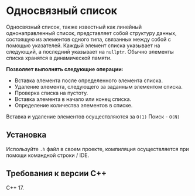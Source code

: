# Односвязный список

Односвязный список, также известный как линейный однонаправленный список, представляет собой структуру данных, состоящую из элементов одного типа, связанных между собой с помощью указателей. Каждый элемент списка указывает на следующий, а последний указывает на `nullptr`. Обычно элементы списка хранятся в динамической памяти.

**Позволяет выполнять следующие операции:**
-   Вставка элемента после определенного элемента списка.
-   Удаление элемента, следующего за заданным элементом списка.
-   Проверка списка на пустоту.
-  Вставка элемента в начало или конец списка.
-   Определение количества элементов в списке.

Вставка и удаление элементов осуществляются за `O(1)`
Поиск -  `O(N)`

## Установка

Используйте `.h` файл в своем проекте, компиляция осуществляется при помощи командной строки / IDE.

## Требования к версии C++

C++ 17.
